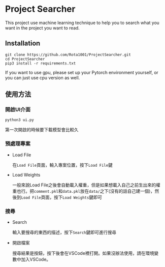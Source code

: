 # Project Searcher
This project use machine learning technique to help you to search what you want in the project you want to read.

## Installation
```shell
git clone https://github.com/Rota1001/ProjectSearcher.git
cd ProjectSearcher
pip3 install -r requirements.txt
```
If you want to use gpu, please set up your Pytorch environment yourself, or you can just use cpu version as well.

## 使用方法
### 開啟UI介面
```shell
python3 ui.py
```
第一次開啟的時候要下載模型會比較久

### 預處理專案
- Load File

    在`Load File`頁面，輸入專案位置，按下`Load File`鍵
- Load Weights

    一般來說Load File之後會自動載入權重，但是如果想載入自己之前生出來的權重也行。把`comment.pkl`和`data.pkl`放在`data/`之下(沒有的話自己建一個)，然後到`Load File`頁面，按下`Load Weights`鍵即可

### 搜尋
- Search
  
  輸入要搜尋的東西的描述，按下`Search`鍵即可進行搜尋
- 開啟檔案

  搜尋結果是按鈕，按下後會在VSCode裡打開。如果沒辦法使用，請在環境變數中加入VSCode。
  
